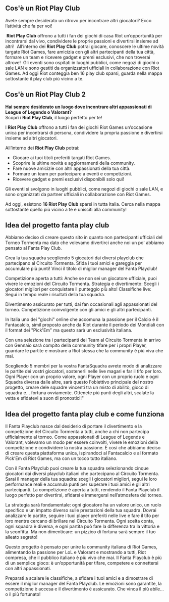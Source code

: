 ## Cos'è un Riot Play Club
Avete sempre desiderato un ritrovo per incontrare altri giocatori? Ecco l’attività che fa per voi!

 **Riot Play Club** offrono a tutti i fan dei giochi di casa Riot un’opportunità per incontrarsi dal vivo, condividere le proprie passioni e divertirsi insieme ad altri!
 All’interno dei **Riot Play Club** potrai giocare, conoscere le ultime novità targate Riot Games, fare amicizia con gli altri partecipanti della tua città, formare un team e ricevere gadget e premi esclusivi, che non troverai altrove!
 Gli eventi sono ospitati in luoghi pubblici, come negozi di giochi o sale LAN e sono gestiti da organizzatori ufficiali in collaborazione con Riot Games. Ad oggi Riot conteggia ben 16 play club sparsi, guarda nella mappa sottostante il play club più vicino a te. 


## Cos'è un Riot Play Club 2
**Hai sempre desiderato un luogo dove incontrare altri appassionati di League of Legends o Valorant?**  
Scopri i **Riot Play Club**, il luogo perfetto per te!

I **Riot Play Club** offrono a tutti i fan dei giochi Riot Games un’occasione unica per incontrarsi di persona, condividere la propria passione e divertirsi insieme ad altri giocatori.

All’interno dei **Riot Play Club** potrai:

- Giocare ai tuoi titoli preferiti targati Riot Games.
- Scoprire le ultime novità e aggiornamenti della community.
- Fare nuove amicizie con altri appassionati della tua città.
- Formare un team per partecipare a eventi e competizioni.
- Ricevere gadget e premi esclusivi disponibili solo qui!

Gli eventi si svolgono in luoghi pubblici, come negozi di giochi o sale LAN, e sono organizzati da partner ufficiali in collaborazione con Riot Games.

Ad oggi, esistono **16 Riot Play Club** sparsi in tutta Italia. Cerca nella mappa sottostante quello più vicino a te e unisciti alla community!


## Idea del progetto fanta play club

Abbiamo deciso di creare questo sito in quanto non partecipanti ufficiali del Torneo Tormenta ma dato che volevamo divertirci anche noi un po' abbiamo pensato al Fanta Play Club.

Crea la tua squadra scegliendo 5 giocatori dai diversi playclub che partecipano al Circuito Tormenta. Sfida i tuoi amici e gareggia per accumulare più punti! Vinci il titolo di miglior manager del Fanta Playclub!

Competizione aperta a tutti: Anche se non sei un giocatore ufficiale, puoi vivere le emozioni del Circuito Tormenta. Strategia e divertimento: Scegli i giocatori migliori per conquistare il punteggio più alto! Classifiche live: Segui in tempo reale i risultati della tua squadra.

Divertimento assicurato per tutti, dai fan occasionali agli appassionati del torneo. Competizione coinvolgente con gli amici e gli altri partecipanti.

In Italia uno dei "giochi" online che accomuna la passione per il Calcio è il Fantacalcio, simil proposto anche da Riot durante il periodo dei Mondiali con il format dei "Pick'Em" ma questo sarà un esclusività italiana.

Con una selezione tra i partecipanti dei Team al Circuito Tormenta in arrivo con Gennaio sarà compito della community tifare per i propri Player, guardare le partite e mostrare a Riot stessa che la community è più viva che mai.

Scegliendo 5 membri per la vostra FantaSquadra avrete modo di analizzare le partite dei vostri giocatori, sostenerli nelle live magari e far il tifo per loro. Ogni Player con un proprio valore, ogni Player con un proprio ruolo e ogni Squadra diversa dalle altre, sarà questo l'obiettivo principale del nostro progetto, creare dele squadre vincenti tra un misto di abilitò, gioco di squadra e... fortuna ovviamente. Ottenete più punti degli altri, scalate la vetta e sfidatevi a suon di pronostici!"



## Idea del progetto fanta play club e come funziona

Il Fanta Playclub nasce dal desiderio di portare il divertimento e la competizione del Circuito Tormenta a tutti, anche a chi non partecipa ufficialmente al torneo. Come appassionati di League of Legends e Valorant, volevamo un modo per essere coinvolti, vivere le emozioni della competizione e condividere la nostra passione. È così che abbiamo deciso di creare questa piattaforma unica, ispirandoci al Fantacalcio e al formato Pick’Em di Riot Games, ma con un tocco tutto italiano.

Con il Fanta Playclub puoi creare la tua squadra selezionando cinque giocatori dai diversi playclub italiani che partecipano al Circuito Tormenta. Sarai il manager della tua squadra: scegli i giocatori migliori, segui le loro performance reali e accumula punti per superare i tuoi amici e gli altri partecipanti. La competizione è aperta a tutti, rendendo il Fanta Playclub il luogo perfetto per divertirsi, sfidarsi e immergersi nell’atmosfera del torneo.

La strategia sarà fondamentale: ogni giocatore ha un valore unico, un ruolo specifico e un impatto diverso sulle prestazioni della tua squadra. Dovrai analizzare le partite, seguire i tuoi player preferiti nelle live e fare il tifo per loro mentre cercano di brillare nel Circuito Tormenta. Ogni scelta conta, ogni squadra è diversa, e ogni partita può fare la differenza tra la vittoria e la sconfitta. Ma non dimenticare: un pizzico di fortuna sarà sempre il tuo alleato segreto!

Questo progetto è pensato per unire la community italiana di Riot Games, alimentando la passione per LoL e Valorant e mostrando a tutti, Riot compresa, che il pubblico italiano è più vivo che mai. Il Fanta Playclub è più di un semplice gioco: è un’opportunità per tifare, competere e connettersi con altri appassionati.

Preparati a scalare le classifiche, a sfidare i tuoi amici e a dimostrare di essere il miglior manager del Fanta Playclub. Le emozioni sono garantite, la competizione è accesa e il divertimento è assicurato. Che vinca il più abile… o il più fortunato!